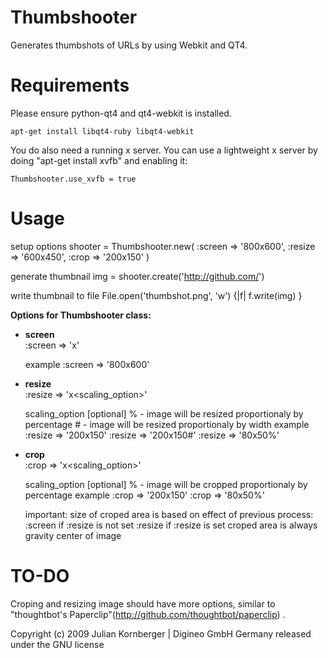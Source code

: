 Thumbshooter
============

Generates thumbshots of URLs by using Webkit and QT4.


Requirements
============

Please ensure python-qt4 and qt4-webkit is installed.

    apt-get install libqt4-ruby libqt4-webkit

You do also need a running x server. You can use a lightweight
x server by doing "apt-get install xvfb" and enabling it:

    Thumbshooter.use_xvfb = true

Usage
=======

setup options
    shooter = Thumbshooter.new(
      :screen => '800x600',
      :resize => '600x450',
      :crop => '200x150'
    )

generate thumbnail
    img = shooter.create('http://github.com/')

write thumbnail to file
    File.open('thumbshot.png', 'w') {|f| f.write(img) }


**Options for Thumbshooter class:**

  - **screen**    
        :screen => '<width>x<height>'

    example
        :screen => '800x600'

  - **resize**    
        :resize => '<width>x<height><scaling_option>'

    scaling_option [optional]
        % - image will be resized proportionaly by percentage 
        # -  image will be resized proportionaly by width
    example
        :resize => '200x150'
        :resize => '200x150#'
        :resize => '80x50%'

  - **crop**    
        :crop => '<width>x<height><scaling_option>'

    scaling_option [optional]
        % - image will be cropped proportionaly by percentage
    example
        :crop => '200x150'
        :crop => '80x50%'

    important:
        size of croped area is based on effect of previous process: 
            :screen if :resize is not set
            :resize if :resize is set
        croped area is always gravity center of image

TO-DO
=======

Croping and resizing image should have more options, similar to "thoughtbot's Paperclip"(http://github.com/thoughtbot/paperclip) .

Copyright (c) 2009 Julian Kornberger | Digineo GmbH Germany
released under the GNU license
